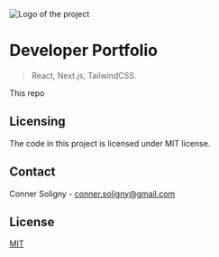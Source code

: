 ![Logo of the project](https://raw.githubusercontent.com/csharpener22/next-js-dev-portfolio/main/self.png)

# Developer Portfolio
> React, Next.js, TailwindCSS.

This repo
## Licensing

The code in this project is licensed under MIT license.
## Contact

Conner Soligny - [conner.soligny@gmail.com](mailto:conner.soligny@gmail.com)

## License
[MIT](https://choosealicense.com/licenses/mit/)
